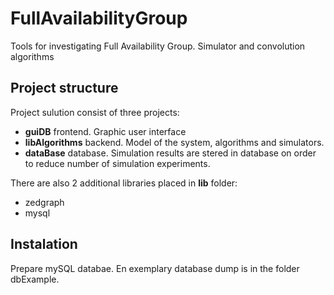 # FullAvailabilityGroup
Tools for investigating Full Availability Group. Simulator and convolution algorithms

## Project structure
Project sulution consist of three projects:
* __guiDB__ frontend. Graphic user interface
* __libAlgorithms__ backend. Model of the system, algorithms and simulators.
* __dataBase__ database. Simulation results are stered in database on order to reduce number of simulation experiments.

There are also 2 additional libraries placed in __lib__ folder:
* zedgraph
* mysql

## Instalation

Prepare mySQL databae. En exemplary database dump is in the folder dbExample.
